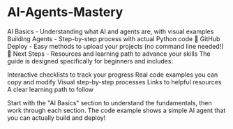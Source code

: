 # AI-Agents-Mastery
 AI Basics - Understanding what AI and agents are, with visual examples
Building Agents - Step-by-step process with actual Python code
📁 GitHub Deploy - Easy methods to upload your projects (no command line needed!)
🚀 Next Steps - Resources and learning path to advance your skills
The guide is designed specifically for beginners and includes:

Interactive checklists to track your progress
Real code examples you can copy and modify
Visual step-by-step processes
Links to helpful resources
A clear learning path to follow

Start with the "AI Basics" section to understand the fundamentals, then work through each section. The code example shows a simple AI agent that you can actually build and deploy!
